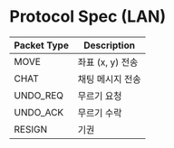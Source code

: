# Protocol Spec (LAN)
| Packet Type | Description |
|--------------|--------------|
| MOVE | 좌표 (x, y) 전송 |
| CHAT | 채팅 메시지 전송 |
| UNDO_REQ | 무르기 요청 |
| UNDO_ACK | 무르기 수락 |
| RESIGN | 기권 |
